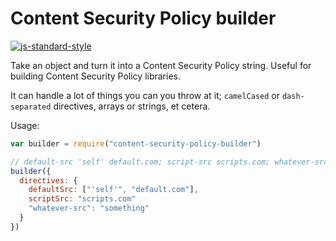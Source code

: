 Content Security Policy builder
===============================
[![js-standard-style](https://img.shields.io/badge/code%20style-standard-brightgreen.svg)](http://standardjs.com/)

Take an object and turn it into a Content Security Policy string. Useful for building Content Security Policy libraries.

It can handle a lot of things you can you throw at it; `camelCased` or `dash-separated` directives, arrays or strings, et cetera.

Usage:

```javascript
var builder = require("content-security-policy-builder")

// default-src 'self' default.com; script-src scripts.com; whatever-src something
builder({
  directives: {
    defaultSrc: ["'self'", "default.com"],
    scriptSrc: "scripts.com"
    "whatever-src": "something"
  }
})
```
